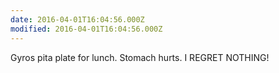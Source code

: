 ```yaml
---
date: 2016-04-01T16:04:56.000Z
modified: 2016-04-01T16:04:56.000Z
---
```


  Gyros pita plate for lunch. Stomach hurts. I REGRET NOTHING!
